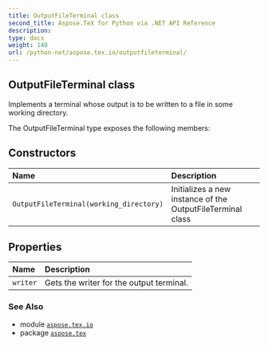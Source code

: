 ```yaml
---
title: OutputFileTerminal class
second_title: Aspose.TeX for Python via .NET API Reference
description: 
type: docs
weight: 140
url: /python-net/aspose.tex.io/outputfileterminal/
---
```


## OutputFileTerminal class

Implements a terminal whose output is to be written to a file in some working directory.



The OutputFileTerminal type exposes the following members:
## Constructors
| Name | Description |
| :- | :- |
| `OutputFileTerminal(working_directory)` | Initializes a new instance of the OutputFileTerminal class |
## Properties
| Name | Description |
| :- | :- |
| `writer` | Gets the writer for the output terminal. |

### See Also

* module [`aspose.tex.io`](/tex/python-net/aspose.tex.io/)
* package [`aspose.tex`](/tex/python-net/)

